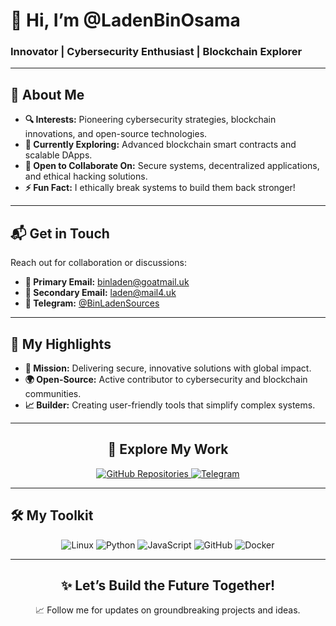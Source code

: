 # 👋 Hi, I’m **@LadenBinOsama**  
### Innovator | Cybersecurity Enthusiast | Blockchain Explorer  

---

## 🧩 **About Me**  
- **🔍 Interests:** Pioneering cybersecurity strategies, blockchain innovations, and open-source technologies.  
- **🌱 Currently Exploring:** Advanced blockchain smart contracts and scalable DApps.  
- **🤝 Open to Collaborate On:** Secure systems, decentralized applications, and ethical hacking solutions.  
- **⚡ Fun Fact:** I ethically break systems to build them back stronger!  

---

## 📬 **Get in Touch**  
Reach out for collaboration or discussions:  
- **📨 Primary Email:** [binladen@goatmail.uk](mailto:binladen@goatmail.uk)  
- **📧 Secondary Email:** [laden@mail4.uk](mailto:laden@mail4.uk)  
- **📱 Telegram:** [@BinLadenSources](https://t.me/BinLadenSources)  

---

## 🔗 **My Highlights**  
- **🚀 Mission:** Delivering secure, innovative solutions with global impact.  
- **🌍 Open-Source:** Active contributor to cybersecurity and blockchain communities.  
- **📈 Builder:** Creating user-friendly tools that simplify complex systems.  

---

<div align="center">
  <h2>🔗 Explore My Work</h2>
  <a href="https://github.com/LadenBinOsama?tab=repositories" target="_blank">
    <img src="https://img.shields.io/badge/-My%20Repositories-1F2937?style=for-the-badge&logo=github&logoColor=white" alt="GitHub Repositories">
  </a>
  <a href="https://t.me/BinLadenSources" target="_blank">
    <img src="https://img.shields.io/badge/-Join%20Telegram-229ED9?style=for-the-badge&logo=telegram&logoColor=white" alt="Telegram">
  </a>
</div>

---

## 🛠 **My Toolkit**  
<div align="center">
  <img src="https://img.shields.io/badge/-Linux-111827?style=for-the-badge&logo=linux&logoColor=white" alt="Linux">
  <img src="https://img.shields.io/badge/-Python-4B8BBE?style=for-the-badge&logo=python&logoColor=white" alt="Python">
  <img src="https://img.shields.io/badge/-JavaScript-F1E05A?style=for-the-badge&logo=javascript&logoColor=black" alt="JavaScript">
  <img src="https://img.shields.io/badge/-GitHub-171515?style=for-the-badge&logo=github&logoColor=white" alt="GitHub">
  <img src="https://img.shields.io/badge/-Docker-0db7ed?style=for-the-badge&logo=docker&logoColor=white" alt="Docker">
</div>

---

<div align="center">
  <h2>✨ Let’s Build the Future Together!</h2>
  <p>📈 Follow me for updates on groundbreaking projects and ideas.</p>
</div>
